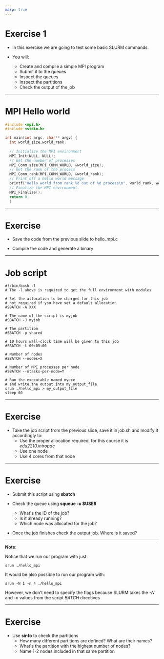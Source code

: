 ```yaml
---
marp: true
---
```


# Exercise 1

* In this exercise we are going to test some basic SLURM commands. 

* You will:
   - Create and compile a simple MPI program
   - Submit it to the queues
   - Inspect the queues
   - Inspect the partitions
   - Check the output of the job


---
# MPI Hello world

```c
#include <mpi.h>
#include <stdio.h>

int main(int argc, char** argv) {
  int world_size,world_rank;
      
  // Initialize the MPI environment
  MPI_Init(NULL, NULL);
  // Get the number of processes
  MPI_Comm_size(MPI_COMM_WORLD, &world_size);
  // Get the rank of the process
  MPI_Comm_rank(MPI_COMM_WORLD, &world_rank);
  // Print off a hello world message
  printf("Hello world from rank %d out of %d process\n", world_rank, world_size);
  // Finalize the MPI environment.
  MPI_Finalize();
  return 0;
  }
```


<style scoped>a { color: #eee; }</style>

<!-- This is presenter note. You can write down notes through HTML comment. -->

---

# Exercise

* Save the code from the previous slide to hello_mpi.c

* Compile the code and generate a binary

---

# Job script

```
#!/bin/bash -l
# The -l above is required to get the full environment with modules

# Set the allocation to be charged for this job
# not required if you have set a default allocation
#SBATCH -A XXX

# The name of the script is myjob
#SBATCH -J myjob

# The partition
#SBATCH -p shared

# 10 hours wall-clock time will be given to this job
#SBATCH -t 00:05:00

# Number of nodes
#SBATCH --nodes=X

# Number of MPI processes per node
#SBATCH --ntasks-per-node=Y

# Run the executable named myexe
# and write the output into my_output_file
srun ./hello_mpi > my_output_file
sleep 60
```
---

# Exercise

* Take the job script from the previous slide, save it in job.sh and modify it accordingly to:
   - Use the proper allocation required, for this course it is *edu2210.intropdc* 
   - Use one node
   - Use 4 cores from that node


---

# Exercise

* Submit this script using **sbatch**

* Check the queue using **squeue -u $USER**
   - What's the ID of the job?
   - Is it already running? 
   - Which node was allocated for the job?

* Once the job finishes check the output job. Where is it saved?

---

**Note**: 

Notice that we run our program with just:

```
srun ./hello_mpi
````

It would be also possible to run our program with:
```
srun -N 1 -n 4 ./hello_mpi
```

However, we don't need to specify the flags because SLURM takes the *-N* and *-n* values from the script *BATCH* directives 

---

# Exercise

* Use **sinfo** to check the partitions
  - How many different partitions are defined? What are their names?
  - What's the partition with the highest number of nodes?
  - Name 1-2 nodes included in that same partition
